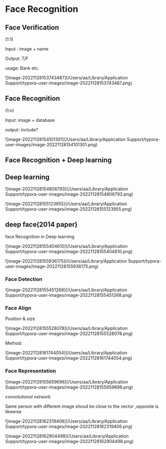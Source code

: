 # Face Recognition



## Face Verification

(1:1) 

Input : image + name

Output: T/F

usage: Bank   etc.

![image-20221128153743487](/Users/aa/Library/Application Support/typora-user-images/image-20221128153743487.png)



## Face Recognition

(1:n)

Input: image + database

output: include?

![image-20221128154101301](/Users/aa/Library/Application Support/typora-user-images/image-20221128154101301.png)



## Face Recognition + Deep learning

## Deep learning

![image-20221128154806793](/Users/aa/Library/Application Support/typora-user-images/image-20221128154806793.png)



![image-20221128155123955](/Users/aa/Library/Application Support/typora-user-images/image-20221128155123955.png)



## deep face(2014 paper)



face Recognition in Deep learning

![image-20221128155404610](/Users/aa/Library/Application Support/typora-user-images/image-20221128155404610.png)

![image-20221128155936175](/Users/aa/Library/Application Support/typora-user-images/image-20221128155936175.png)

### Face Detection

![image-20221128155451268](/Users/aa/Library/Application Support/typora-user-images/image-20221128155451268.png)



### Face Align

Position & size

![image-20221128155528078](/Users/aa/Library/Application Support/typora-user-images/image-20221128155528078.png)



Method:

![image-20221128161744054](/Users/aa/Library/Application Support/typora-user-images/image-20221128161744054.png)



### Face Representation

![image-20221128155659696](/Users/aa/Library/Application Support/typora-user-images/image-20221128155659696.png)



*convolutional network*

Same person with different image shoud be close to the vector ,opposite is likewise



![image-20221128162319406](/Users/aa/Library/Application Support/typora-user-images/image-20221128162319406.png)



![image-20221128162904498](/Users/aa/Library/Application Support/typora-user-images/image-20221128162904498.png)